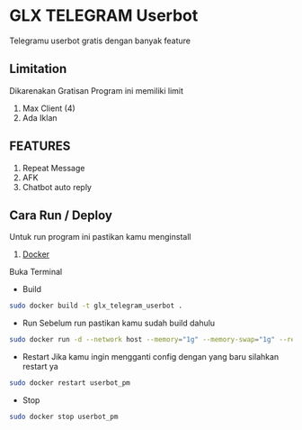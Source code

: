 # GLX TELEGRAM Userbot

Telegramu userbot gratis dengan banyak feature

## Limitation

Dikarenakan Gratisan Program ini memiliki limit

1. Max Client (4)
2. Ada Iklan

## FEATURES

1. Repeat Message
2. AFK
3. Chatbot auto reply


## Cara Run / Deploy
Untuk run program ini pastikan kamu menginstall

1. [Docker](https://docker.com/)

Buka Terminal

- Build
  
```bash
sudo docker build -t glx_telegram_userbot .
```

- Run
  Sebelum run pastikan kamu sudah build dahulu
```bash
sudo docker run -d --network host --memory="1g" --memory-swap="1g" --restart always --name userbot_pm -v $(pwd):/app userbot_pm
```

- Restart
  Jika kamu ingin mengganti config dengan yang baru silahkan restart ya
```bash 
sudo docker restart userbot_pm
```

- Stop
  
```bash 
sudo docker stop userbot_pm
```
